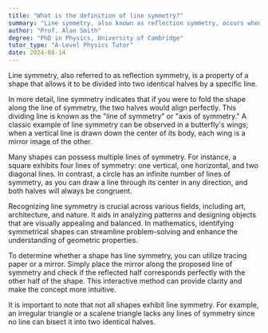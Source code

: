 ```yaml
---
title: "What is the definition of line symmetry?"
summary: "Line symmetry, also known as reflection symmetry, occurs when a shape can be divided into two identical halves by a line."
author: "Prof. Alan Smith"
degree: "PhD in Physics, University of Cambridge"
tutor_type: "A-Level Physics Tutor"
date: 2024-08-14
---
```


Line symmetry, also referred to as reflection symmetry, is a property of a shape that allows it to be divided into two identical halves by a specific line. 

In more detail, line symmetry indicates that if you were to fold the shape along the line of symmetry, the two halves would align perfectly. This dividing line is known as the "line of symmetry" or "axis of symmetry." A classic example of line symmetry can be observed in a butterfly's wings; when a vertical line is drawn down the center of its body, each wing is a mirror image of the other.

Many shapes can possess multiple lines of symmetry. For instance, a square exhibits four lines of symmetry: one vertical, one horizontal, and two diagonal lines. In contrast, a circle has an infinite number of lines of symmetry, as you can draw a line through its center in any direction, and both halves will always be congruent.

Recognizing line symmetry is crucial across various fields, including art, architecture, and nature. It aids in analyzing patterns and designing objects that are visually appealing and balanced. In mathematics, identifying symmetrical shapes can streamline problem-solving and enhance the understanding of geometric properties.

To determine whether a shape has line symmetry, you can utilize tracing paper or a mirror. Simply place the mirror along the proposed line of symmetry and check if the reflected half corresponds perfectly with the other half of the shape. This interactive method can provide clarity and make the concept more intuitive.

It is important to note that not all shapes exhibit line symmetry. For example, an irregular triangle or a scalene triangle lacks any lines of symmetry since no line can bisect it into two identical halves.
    